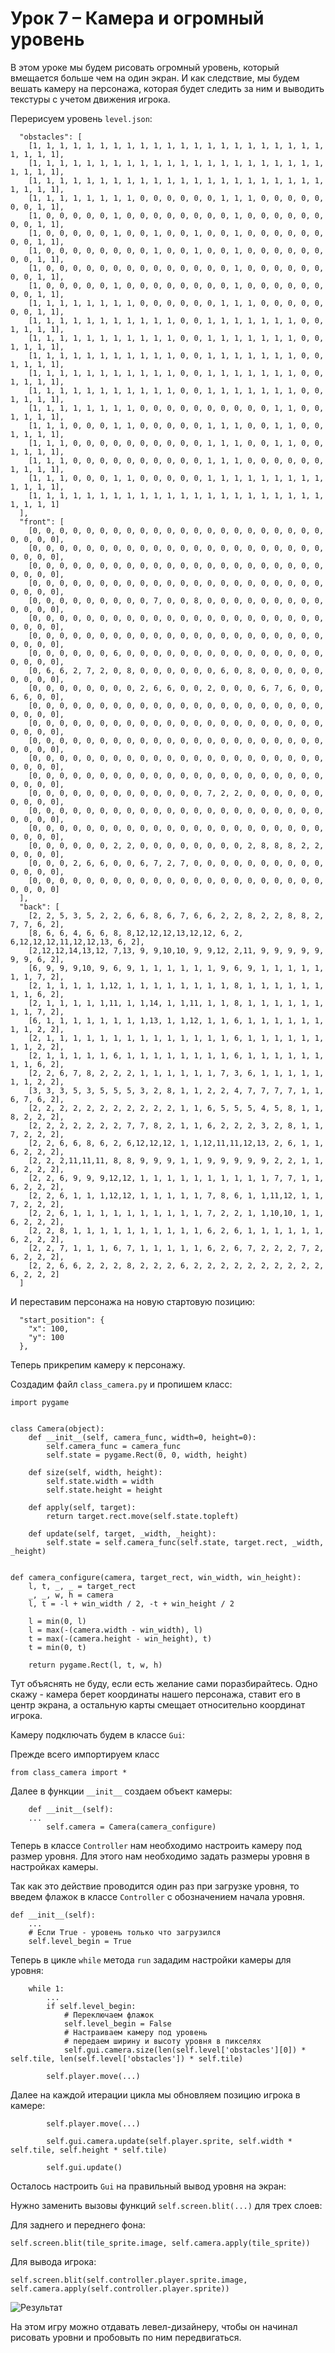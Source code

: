 # Урок 7 – Камера и огромный уровень
В этом уроке мы будем рисовать огромный уровень, который вмещается больше чем на один экран. И как следствие, мы будем вешать камеру на персонажа, которая будет следить за ним и выводить текстуры с учетом движения игрока.

Перерисуем уровень `level.json`:

      "obstacles": [
        [1, 1, 1, 1, 1, 1, 1, 1, 1, 1, 1, 1, 1, 1, 1, 1, 1, 1, 1, 1, 1, 1, 1, 1, 1, 1],
        [1, 1, 1, 1, 1, 1, 1, 1, 1, 1, 1, 1, 1, 1, 1, 1, 1, 1, 1, 1, 1, 1, 1, 1, 1, 1],
        [1, 1, 1, 1, 1, 1, 1, 1, 1, 1, 1, 1, 1, 1, 1, 1, 1, 1, 1, 1, 1, 1, 1, 1, 1, 1],
        [1, 1, 1, 1, 1, 1, 1, 1, 0, 0, 0, 0, 0, 0, 1, 1, 1, 0, 0, 0, 0, 0, 0, 0, 1, 1],
        [1, 0, 0, 0, 0, 0, 1, 0, 0, 0, 0, 0, 0, 0, 0, 1, 0, 0, 0, 0, 0, 0, 0, 0, 1, 1],
        [1, 0, 0, 0, 0, 0, 1, 0, 0, 1, 0, 0, 1, 0, 0, 1, 0, 0, 0, 0, 0, 0, 0, 0, 1, 1],
        [1, 0, 0, 0, 0, 0, 0, 0, 0, 1, 0, 0, 1, 0, 0, 1, 0, 0, 0, 0, 0, 0, 0, 0, 1, 1],
        [1, 0, 0, 0, 0, 0, 0, 0, 0, 0, 0, 0, 0, 0, 0, 1, 0, 0, 0, 0, 0, 0, 0, 0, 1, 1],
        [1, 0, 0, 0, 0, 0, 1, 0, 0, 0, 0, 0, 0, 0, 0, 1, 0, 0, 0, 0, 0, 0, 0, 0, 1, 1],
        [1, 1, 1, 1, 1, 1, 1, 1, 0, 0, 0, 0, 0, 0, 1, 1, 1, 0, 0, 0, 0, 0, 0, 0, 1, 1],
        [1, 1, 1, 1, 1, 1, 1, 1, 1, 1, 1, 0, 0, 1, 1, 1, 1, 1, 1, 1, 0, 0, 1, 1, 1, 1],
        [1, 1, 1, 1, 1, 1, 1, 1, 1, 1, 1, 0, 0, 1, 1, 1, 1, 1, 1, 1, 0, 0, 1, 1, 1, 1],
        [1, 1, 1, 1, 1, 1, 1, 1, 1, 1, 1, 0, 0, 1, 1, 1, 1, 1, 1, 1, 0, 0, 1, 1, 1, 1],
        [1, 1, 1, 1, 1, 1, 1, 1, 1, 1, 1, 0, 0, 1, 1, 1, 1, 1, 1, 1, 0, 0, 1, 1, 1, 1],
        [1, 1, 1, 1, 1, 1, 1, 1, 1, 1, 1, 0, 0, 1, 1, 1, 1, 1, 1, 1, 0, 0, 1, 1, 1, 1],
        [1, 1, 1, 1, 1, 1, 1, 1, 0, 0, 0, 0, 0, 0, 0, 0, 0, 0, 1, 1, 0, 0, 1, 1, 1, 1],
        [1, 1, 1, 0, 0, 0, 1, 1, 0, 0, 0, 0, 0, 1, 1, 1, 0, 0, 1, 1, 0, 0, 1, 1, 1, 1],
        [1, 1, 1, 0, 0, 0, 0, 0, 0, 0, 0, 0, 0, 1, 1, 1, 0, 0, 1, 1, 0, 0, 1, 1, 1, 1],
        [1, 1, 1, 0, 0, 0, 0, 0, 0, 0, 0, 0, 0, 1, 1, 1, 0, 0, 0, 0, 0, 0, 1, 1, 1, 1],
        [1, 1, 1, 0, 0, 0, 1, 1, 0, 0, 0, 0, 0, 1, 1, 1, 1, 1, 1, 1, 1, 1, 1, 1, 1, 1],
        [1, 1, 1, 1, 1, 1, 1, 1, 1, 1, 1, 1, 1, 1, 1, 1, 1, 1, 1, 1, 1, 1, 1, 1, 1, 1]
      ],
      "front": [
        [0, 0, 0, 0, 0, 0, 0, 0, 0, 0, 0, 0, 0, 0, 0, 0, 0, 0, 0, 0, 0, 0, 0, 0, 0, 0],
        [0, 0, 0, 0, 0, 0, 0, 0, 0, 0, 0, 0, 0, 0, 0, 0, 0, 0, 0, 0, 0, 0, 0, 0, 0, 0],
        [0, 0, 0, 0, 0, 0, 0, 0, 0, 0, 0, 0, 0, 0, 0, 0, 0, 0, 0, 0, 0, 0, 0, 0, 0, 0],
        [0, 0, 0, 0, 0, 0, 0, 0, 0, 0, 0, 0, 0, 0, 0, 0, 0, 0, 0, 0, 0, 0, 0, 0, 0, 0],
        [0, 0, 0, 0, 0, 0, 0, 0, 0, 7, 0, 0, 8, 0, 0, 0, 0, 0, 0, 0, 0, 0, 0, 0, 0, 0],
        [0, 0, 0, 0, 0, 0, 0, 0, 0, 0, 0, 0, 0, 0, 0, 0, 0, 0, 0, 0, 0, 0, 0, 0, 0, 0],
        [0, 0, 0, 0, 0, 0, 0, 0, 0, 0, 0, 0, 0, 0, 0, 0, 0, 0, 0, 0, 0, 0, 0, 0, 0, 0],
        [0, 0, 0, 0, 0, 0, 6, 0, 0, 0, 0, 0, 0, 0, 0, 0, 0, 0, 0, 0, 0, 0, 0, 0, 0, 0],
        [0, 6, 6, 2, 7, 2, 0, 8, 0, 0, 0, 0, 0, 0, 6, 0, 8, 0, 0, 0, 0, 0, 0, 0, 0, 0],
        [0, 0, 0, 0, 0, 0, 0, 0, 2, 6, 6, 0, 0, 2, 0, 0, 0, 6, 7, 6, 0, 0, 6, 6, 0, 0],
        [0, 0, 0, 0, 0, 0, 0, 0, 0, 0, 0, 0, 0, 0, 0, 0, 0, 0, 0, 0, 0, 0, 0, 0, 0, 0],
        [0, 0, 0, 0, 0, 0, 0, 0, 0, 0, 0, 0, 0, 0, 0, 0, 0, 0, 0, 0, 0, 0, 0, 0, 0, 0],
        [0, 0, 0, 0, 0, 0, 0, 0, 0, 0, 0, 0, 0, 0, 0, 0, 0, 0, 0, 0, 0, 0, 0, 0, 0, 0],
        [0, 0, 0, 0, 0, 0, 0, 0, 0, 0, 0, 0, 0, 0, 0, 0, 0, 0, 0, 0, 0, 0, 0, 0, 0, 0],
        [0, 0, 0, 0, 0, 0, 0, 0, 0, 0, 0, 0, 0, 0, 0, 0, 0, 0, 0, 0, 0, 0, 0, 0, 0, 0],
        [0, 0, 0, 0, 0, 0, 0, 0, 0, 0, 0, 0, 0, 7, 2, 2, 0, 0, 0, 0, 0, 0, 0, 0, 0, 0],
        [0, 0, 0, 0, 0, 0, 0, 0, 0, 0, 0, 0, 0, 0, 0, 0, 0, 0, 0, 0, 0, 0, 0, 0, 0, 0],
        [0, 0, 0, 0, 0, 0, 0, 0, 0, 0, 0, 0, 0, 0, 0, 0, 0, 0, 0, 0, 0, 0, 0, 0, 0, 0],
        [0, 0, 0, 0, 0, 0, 2, 2, 0, 0, 0, 0, 0, 0, 0, 0, 2, 8, 8, 8, 2, 2, 0, 0, 0, 0],
        [0, 0, 0, 2, 6, 6, 0, 0, 6, 7, 2, 7, 0, 0, 0, 0, 0, 0, 0, 0, 0, 0, 0, 0, 0, 0],
        [0, 0, 0, 0, 0, 0, 0, 0, 0, 0, 0, 0, 0, 0, 0, 0, 0, 0, 0, 0, 0, 0, 0, 0, 0, 0]
      ],
      "back": [
        [2, 2, 5, 3, 5, 2, 2, 6, 6, 8, 6, 7, 6, 6, 2, 2, 8, 2, 2, 8, 8, 2, 7, 7, 6, 2],
        [8, 6, 6, 4, 6, 6, 8, 8,12,12,12,13,12,12, 6, 2, 6,12,12,12,11,12,12,13, 6, 2],
        [2,12,12,14,13,12, 7,13, 9, 9,10,10, 9, 9,12, 2,11, 9, 9, 9, 9, 9, 9, 9, 6, 2],
        [6, 9, 9, 9,10, 9, 6, 9, 1, 1, 1, 1, 1, 1, 9, 6, 9, 1, 1, 1, 1, 1, 1, 1, 7, 2],
        [2, 1, 1, 1, 1, 1,12, 1, 1, 1, 1, 1, 1, 1, 1, 8, 1, 1, 1, 1, 1, 1, 1, 1, 6, 2],
        [2, 1, 1, 1, 1, 1,11, 1, 1,14, 1, 1,11, 1, 1, 8, 1, 1, 1, 1, 1, 1, 1, 1, 7, 2],
        [6, 1, 1, 1, 1, 1, 1, 1, 1,13, 1, 1,12, 1, 1, 6, 1, 1, 1, 1, 1, 1, 1, 1, 2, 2],
        [2, 1, 1, 1, 1, 1, 1, 1, 1, 1, 1, 1, 1, 1, 1, 6, 1, 1, 1, 1, 1, 1, 1, 1, 2, 2],
        [2, 1, 1, 1, 1, 1, 6, 1, 1, 1, 1, 1, 1, 1, 1, 6, 1, 1, 1, 1, 1, 1, 1, 1, 6, 2],
        [2, 2, 6, 7, 8, 2, 2, 2, 1, 1, 1, 1, 1, 1, 7, 3, 6, 1, 1, 1, 1, 1, 1, 1, 2, 2],
        [3, 3, 3, 5, 3, 5, 5, 5, 3, 2, 8, 1, 1, 2, 2, 4, 7, 7, 7, 7, 1, 1, 6, 7, 6, 2],
        [2, 2, 2, 2, 2, 2, 2, 2, 2, 2, 2, 1, 1, 6, 5, 5, 5, 4, 5, 8, 1, 1, 8, 2, 2, 2],
        [2, 2, 2, 2, 2, 2, 2, 7, 7, 8, 2, 1, 1, 6, 2, 2, 2, 3, 2, 8, 1, 1, 7, 2, 2, 2],
        [2, 2, 6, 6, 8, 6, 2, 6,12,12,12, 1, 1,12,11,11,12,13, 2, 6, 1, 1, 6, 2, 2, 2],
        [2, 2, 2,11,11,11, 8, 8, 9, 9, 9, 1, 1, 9, 9, 9, 9, 9, 2, 2, 1, 1, 6, 2, 2, 2],
        [2, 2, 6, 9, 9, 9,12,12, 1, 1, 1, 1, 1, 1, 1, 1, 1, 1, 7, 7, 1, 1, 6, 2, 2, 2],
        [2, 2, 6, 1, 1, 1,12,12, 1, 1, 1, 1, 1, 7, 8, 6, 1, 1,11,12, 1, 1, 7, 2, 2, 2],
        [2, 2, 6, 1, 1, 1, 1, 1, 1, 1, 1, 1, 1, 7, 2, 2, 1, 1,10,10, 1, 1, 6, 2, 2, 2],
        [2, 2, 8, 1, 1, 1, 1, 1, 1, 1, 1, 1, 1, 6, 2, 6, 1, 1, 1, 1, 1, 1, 6, 2, 2, 2],
        [2, 2, 7, 1, 1, 1, 6, 7, 1, 1, 1, 1, 1, 6, 2, 6, 7, 2, 2, 2, 7, 2, 6, 2, 2, 2],
        [2, 2, 6, 6, 2, 2, 2, 8, 2, 2, 2, 6, 2, 2, 2, 2, 2, 2, 2, 2, 2, 2, 6, 2, 2, 2]
      ]

И переставим персонажа на новую стартовую позицию:

      "start_position": {
        "x": 100,
        "y": 100
      },

Теперь прикрепим камеру к персонажу.

Создадим файл `class_camera.py` и пропишем класс:

    import pygame
    
    
    class Camera(object):
        def __init__(self, camera_func, width=0, height=0):
            self.camera_func = camera_func
            self.state = pygame.Rect(0, 0, width, height)
    
        def size(self, width, height):
            self.state.width = width
            self.state.height = height
    
        def apply(self, target):
            return target.rect.move(self.state.topleft)
    
        def update(self, target, _width, _height):
            self.state = self.camera_func(self.state, target.rect, _width, _height)
    
    
    def camera_configure(camera, target_rect, win_width, win_height):
        l, t, _, _ = target_rect
        _, _, w, h = camera
        l, t = -l + win_width / 2, -t + win_height / 2
    
        l = min(0, l)
        l = max(-(camera.width - win_width), l)
        t = max(-(camera.height - win_height), t)
        t = min(0, t)
    
        return pygame.Rect(l, t, w, h)

Тут объяснять не буду, если есть желание сами поразбирайтесь. Одно скажу - камера берет координаты нашего персонажа, ставит его в центр экрана, а остальную карты смещает относительно координат игрока.

Камеру подключать будем в классе `Gui`:

Прежде всего импортируем класс

    from class_camera import *

Далее в функции `__init__` создаем объект камеры:
    
        def __init__(self):
        ...
            self.camera = Camera(camera_configure)

Теперь в классе `Controller` нам необходимо настроить камеру под размер уровня. 
Для этого нам необходимо задать размеры уровня в настройках камеры.

Так как это действие проводится один раз при загрузке уровня, то введем флажок в классе `Controller` с обозначением начала уровня.

    def __init__(self):
        ...
        # Если True - уровень только что загрузился
        self.level_begin = True

Теперь в цикле `while` метода `run` зададим настройки камеры для уровня:

        while 1:
            ...
            if self.level_begin:
                # Переключаем флажок
                self.level_begin = False
                # Настраиваем камеру под уровень
                # передаем ширину и высоту уровня в пикселях
                self.gui.camera.size(len(self.level['obstacles'][0]) * self.tile, len(self.level['obstacles']) * self.tile)

            self.player.move(...)

Далее на каждой итерации цикла мы обновляем позицию игрока в камере:

            self.player.move(...)

            self.gui.camera.update(self.player.sprite, self.width * self.tile, self.height * self.tile)

            self.gui.update()

Осталось настроить `Gui` на правильный вывод уровня на экран:

Нужно заменить вызовы функций `self.screen.blit(...)` для трех слоев:

Для заднего и переднего фона:

    self.screen.blit(tile_sprite.image, self.camera.apply(tile_sprite))

Для вывода игрока:
    
    self.screen.blit(self.controller.player.sprite.image, self.camera.apply(self.controller.player.sprite))

![Результат](/images/7-0-1.jpg)

На этом игру можно отдавать левел-дизайнеру, чтобы он начинал рисовать уровни и пробовыть по ним передвигаться.